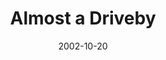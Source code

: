 ---
_schema: default
title: Almost a Driveby
link: https://www.geocaching.com/geocache/GC7E9D
owner: Cabin Fever and renegadejane 
date: 2002-10-20
log_type: Note
display_coords: N 41° 01.602' W 075° 30.293'
latitude: '41.0267'
longitude: '-75.504883'
first_stage: false
bogus: false
virtual: true
zhanna_log:  >-
  Hi, Jane! Checked on your cache today -- it's still there. 😉 The views were extraordinary.


  Zhanna
rich_log:
post_id: 275
image_gallery_zh: gallery2
image_gallery_zh_class: single
---